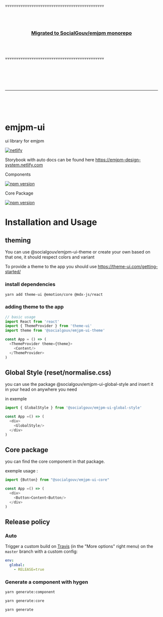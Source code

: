 :skull::skull::skull::skull::skull::skull::skull::skull::skull::skull::skull::skull::skull::skull::skull::skull::skull::skull::skull::skull::skull::skull::skull::skull::skull::skull::skull::skull::skull::skull::skull::skull::skull::skull::skull::skull::skull::skull::skull::skull::skull::skull::skull::skull::skull:

<br>
<br>

<h3 align=center><a href=https://github.com/SocialGouv/emjpm/tree/master/packages/ui>Migrated to SocialGouv/emjpm monorepo</a></h3>

<br>
<br>

:skull::skull::skull::skull::skull::skull::skull::skull::skull::skull::skull::skull::skull::skull::skull::skull::skull::skull::skull::skull::skull::skull::skull::skull::skull::skull::skull::skull::skull::skull::skull::skull::skull::skull::skull::skull::skull::skull::skull::skull::skull::skull::skull::skull::skull:

<br>
<br>
<br>
<br>

---

<br>
<br>
<br>

# emjpm-ui
ui library for emjpm

[![netlify](https://www.netlify.com/img/global/badges/netlify-color-accent.svg)](https://www.netlify.com/)

Storybook with auto docs can be found here https://emjpm-design-system.netlify.com

Components

[![npm version](https://badge.fury.io/js/%40socialgouv%2Femjpm-ui-components.svg)](https://badge.fury.io/js/%40socialgouv%2Femjpm-ui-components)

Core Package

[![npm version](https://badge.fury.io/js/%40socialgouv%2Femjpm-ui-core.svg)](https://badge.fury.io/js/%40socialgouv%2Femjpm-ui-core)

# Installation and Usage

## theming

You can use @socialgouv/emjpm-ui-theme or create your own based on that one, it should respect colors and variant 

To provide a theme to the app you should use https://theme-ui.com/getting-started/

### install dependencies
```zsh
yarn add theme-ui @emotion/core @mdx-js/react
```

### adding theme to the app
```javascript
// basic usage
import React from 'react'
import { ThemeProvider } from 'theme-ui'
import theme from '@socialgouv/emjpm-ui-theme'

const App = () => (
  <ThemeProvider theme={theme}>
    <Content/>
  </ThemeProvider>
)
```

## Global Style (reset/normalise.css)

you can use the package @socialgouv/emjpm-ui-global-style and insert it in your head on anywhere you need

in exemple 

```javascript
import { GlobalStyle } from '@socialgouv/emjpm-ui-global-style'

const App =() => (
  <div>
    <GlobalStyle/>
  </div>
)
```

## Core package

you can find the core component in that package.

exemple usage : 

```javascript
import {Button} from "@socialgouv/emjpm-ui-core"

const App =() => (
  <div>
    <Button>Content<Button/>
  </div>
)
```

## Release policy

### Auto

Trigger a custom build on [Travis](https://travis-ci.com/SocialGouv/emjpm-ui) (in the "More options" right menu) on the `master` branch with a custom config:

```yml
env:
  global:
    - RELEASE=true
```

### Generate a component with hygen

```zsh
yarn generate:component
```

```zsh
yarn generate:core
```

```zsh
yarn generate
```
